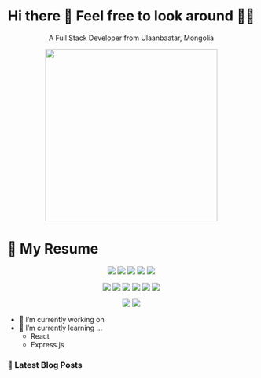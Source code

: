 

<h1 align='center'>
  Hi there 👋 Feel free to look around 👨‍💻
</h1>

<p align='center'>
  A Full Stack Developer from Ulaanbaatar, Mongolia
  
</p>
<p align='center'>
  <a href="#"><img src="![Anurag's github stats](https://github-readme-stats.vercel.app/api?username=tsogiinloovon&show_icons=true&theme=radical)" width="350"></a>
</p>



<h1> 📃 My Resume </h1>

<p align='center'>
          
  <img src="https://img.shields.io/badge/javascript-%23F7DF1E.svg?&style=for-the-badge&logo=javascript&logoColor=black" />
  <img src="https://img.shields.io/badge/react%20-%2320232a.svg?&style=for-the-badge&logo=react&logoColor=%2361DAFB" />
  <img src="https://img.shields.io/badge/gatsby%20-663399.svg?&style=for-the-badge&logo=gatsby&logoColor=white" />
  <img src="https://img.shields.io/badge/express.js%20-%23404d59.svg?&style=for-the-badge"/>
  <img src="https://img.shields.io/badge/html5%20-%23E34F26.svg?&style=for-the-badge&logo=html5&logoColor=white" />
          
</p>

<p align='center'>

  <img src="https://img.shields.io/badge/python%20-%2314354C.svg?&style=for-the-badge&logo=python&logoColor=white" />
  <img src="https://img.shields.io/badge/c++%20-%2300599C.svg?&style=for-the-badge&logo=c%2B%2B&logoColor=white" />
  <img src="https://img.shields.io/badge/node.js%20-%2343853D.svg?&style=for-the-badge&logo=node.js&logoColor=white" />
  <img src="https://img.shields.io/badge/sass%20-%23CC6699.svg?&style=for-the-badge&logo=sass&logoColor=white" />
  <img src="https://img.shields.io/badge/react_native%20-%2320232a.svg?&style=for-the-badge&logo=react&logoColor=%2361DAFB" />
  <img src="https://img.shields.io/badge/MongoDB-%234ea94b.svg?&style=for-the-badge&logo=mongodb&logoColor=white" />

</p>

<p align='center'>
    <img src="https://img.shields.io/badge/Microsoft%20Excel-217346?logo=microsoft-excel&logoColor=white&style=for-the-badge" />
  <img src="https://img.shields.io/badge/netlify%20-00C7B7.svg?&style=for-the-badge&logo=netlify&logoColor=white" />

</p>


- 🔭 I’m currently working on
- 🌱 I’m currently learning ...
     - React
     - Express.js
### 📕 Latest Blog Posts
<!-- BLOG-POST-LIST:START -->
<!-- BLOG-POST-LIST:END -->



<!--- https://img.shields.io/badge/{FIRST}-{SECONDARY}-%23{HEX-COLOR}.svg?&style=for-the-badge&logo={ICON}&logoColor=white --->






